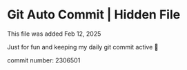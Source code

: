 # Git Auto Commit | Hidden File

This file was added Feb 12, 2025

Just for fun and keeping my daily git commit active 🤪

commit number: 2306501
